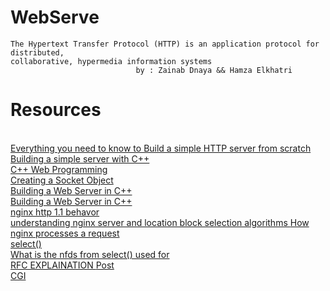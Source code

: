 # WebServe
    The Hypertext Transfer Protocol (HTTP) is an application protocol for distributed, 
    collaborative, hypermedia information systems
                                by : Zainab Dnaya && Hamza Elkhatri

# Resources 
</br>
<a href="https://medium.com/from-the-scratch/http-server-what-do-you-need-to-know-to-build-a-simple-http-server-from-scratch-d1ef8945e4fa">Everything you need to know to Build a simple HTTP server from scratch</a>
</br>
<a href="https://ncona.com/2019/04/building-a-simple-server-with-cpp/">Building a simple server with C++</a>
</br>
<a href="https://www.tutorialspoint.com/cplusplus/cpp_web_programming.htm">C++ Web Programming</a>
</br>
<a href="https://www.youtube.com/watch?v=YwHErWJIh6Y&ab_channel=EricOMeehan">Creating a Socket Object</a>
</br>
<a href="https://www.youtube.com/watch?v=Kc1kwm1WyVM&ab_channel=SloanKelly">Building a Web Server in C++</a>
</br>
<a href="https://www.rfc-editor.org/rfc/pdfrfc/rfc7230.txt.pdf">Building a Web Server in C++</a>
</br>
<a href="https://www.nginx.com/blog/http-keepalives-and-web-performance/"> nginx http 1.1 behavor </a> </br>
<a href="https://www.digitalocean.com/community/tutorials/understanding-nginx-server-and-location-block-selection-algorithms" > understanding nginx server and location block selection algorithms 
<a href="http://nginx.org/en/docs/http/request_processing.html"> How nginx processes a request </a></br>
<a href="https://manpages.courier-mta.org/htmlman2/select.2.html"> select() </a></br>
<a href="https://stackoverflow.com/questions/8695678/what-is-the-nfds-from-select-used-for">What is the nfds from select() used for</a></br>
<a href="https://www.youtube.com/watch?v=-5UryUzgbDY"> RFC EXPLAINATION </a>
<a href= "https://developer.mozilla.org/fr/docs/Web/HTTP/Methods/POST"> Post </a></br>
<a href = "https://www.oreilly.com/openbook/cgi/ch12_04.html" > CGI </a></br>
